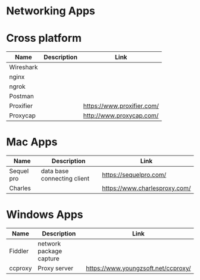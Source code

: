 # Networking Apps

# Cross platform
|Name|Description|Link|
|---|----|----|
|Wireshark|||
|nginx|||
|ngrok|||
|Postman|||
|Proxifier||https://www.proxifier.com/|
|Proxycap||http://www.proxycap.com/|


# Mac Apps
|Name|Description|Link|
|----|----|----|
|Sequel pro|data base connecting client|https://sequelpro.com/|
|Charles||https://www.charlesproxy.com/|

# Windows Apps
|Name|Description|Link|
|----|----|----|
|Fiddler|network package capture||
|ccproxy|Proxy server|https://www.youngzsoft.net/ccproxy/|